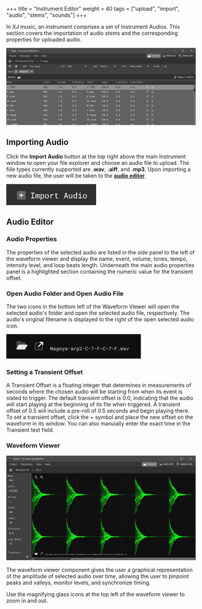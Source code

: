 +++
title = "Instrument Editor"
weight = 40
tags = ["upload", "import", "audio", "stems", "sounds"]
+++

In XJ music, an instrument comprises a set of Instrument Audios. This section covers the importation of audio stems and the corresponding properties for uploaded audio.

![Instrument Editor](instrument-editor.png)


## Importing Audio

Click the **Import Audio** button at the top right above the main Instrument window to open your file explorer and choose an audio file to upload. The fiile types currently supported are **.wav**, **.aiff**, and **.mp3**. Upon importing a new audio file, the user will be taken to the [**audio editor**](/getting-started/instrument-editor/#audio-editor).

![Importing Audio](import-audio.png)


## Audio Editor

### Audio Properties

The properties of the selected audio are listed in the side panel to the left of the waveform viewer and display the name, event, volume, tones, tempo, intensity level, and loop beats length. Underneath the main audio properties panel is a highlighted section containing the numeric value for the transient offset.

### Open Audio Folder and Open Audio File

The two icons in the bottom left of the Waveform Viewer will open the selected audio's folder and open the selected audio file, respectively. The audio's original filename is displayed to the right of the open selected audio icon.

![Audio File Buttons](audio-file-buttons.png)

### Setting a Transient Offset

A Transient Offset is a floating integer that determines in measurements of seconds where the chosen audio will be starting from when its event is slated to trigger. The default transient offset is 0.0, indicating that the audio will start playing at the beginning of its file when triggered. A transient offset of 0.5 will include a pre-roll of 0.5 seconds and begin playing there. To set a transient offset, click the + symbol and place the new offset on the waveform in its window. You can also manuially enter the exact time in the Transient text field.

### Waveform Viewer

![Waveform Viewer](waveform-viewer.png)

The waveform viewer component gives the user a graphical representation of the amplitude of selected audio over time, allowing the user to pinpoint peaks and valleys, monitor levels, and synchronize timing.

Use the magnifying glass icons at the top left of the waveform viewer to zoom in and out.


